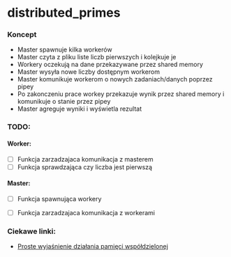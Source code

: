 # distributed_primes

### Koncept

- Master spawnuje kilka workerów
- Master czyta z pliku liste liczb pierwszych i kolejkuje je
- Workery oczekują na dane przekazywane przez shared memory
- Master wysyła nowe liczby dostępnym workerom
- Master komunikuje workerom o nowych zadaniach/danych poprzez pipey
- Po zakonczeniu prace workey przekazuje wynik przez shared memory i komunikuje o stanie przez pipey
- Master agreguje wyniki i wyświetla rezultat

### TODO:

#### Worker:
- [ ] Funkcja zarzadzajaca komunikacja z masterem  
- [ ] Funkcja sprawdzająca czy liczba jest pierwszą
#### Master:
- [ ] Funkcja spawnująca workery 
- [ ] Funkcja zarzadzajaca komunikacja z workerami 



### Ciekawe linki:

- [Proste wyjaśnienie działania pamięci współdzielonej](https://www.youtube.com/watch?v=rPV6b8BUwxM)